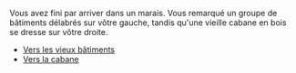 Vous avez fini par arriver dans un marais. Vous remarqué un groupe de bâtiments délabrés sur vôtre gauche, tandis qu'une vieille cabane en bois se dresse sur vôtre droite.

- [Vers les vieux bâtiments](https://github.com/Yacine-Oussadi/TP_Techmed_Groupe_1_Labyrinth/blob/main/crous.md)
- [Vers la cabane](https://github.com/Yacine-Oussadi/TP_Techmed_Groupe_1_Labyrinth/blob/main/Cabane%20abandonn%C3%A9e.md)